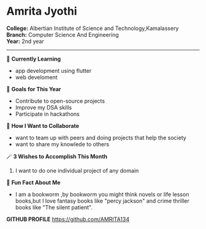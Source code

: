 
# Amrita Jyothi

**College:** Albertian Institute of Science and Technology,Kamalassery  
**Branch:** Computer Science And Engineering  
**Year:** 2nd year

---

🌱 **Currently Learning**  
- app development using flutter
- web develoment

🎯 **Goals for This Year**  
- Contribute to open-source projects  
-  Improve my DSA skills
- Participate in  hackathons

👯 **How I Want to Collaborate**  
- want to team up with peers and doing projects that help the society
- want to share my knowlede to others 

🪄 **3 Wishes to Accomplish This Month**  
1. I want to do one individual project of any domain

💬 **Fun Fact About Me**  
-  I am a bookworm ,by bookworm you might think novels or life lesson books,but I love fantasy books like "percy jackson" and crime thriller books like "The silent patient".

**GITHUB PROFILE**
https://github.com/AMRITA134

